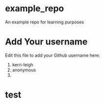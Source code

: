 # example_repo
An example repo for learning purposes
# Add Your username
Edit this file to add your Github username here:
1. kerri-leigh
2. anonymous
3. 

# test
